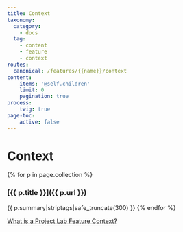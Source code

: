 ```yaml
---
title: Context
taxonomy:
  category: 
    - docs
  tag:
    - content
    - feature
    - context
routes:
  canonical: /features/{{name}}/context
content:
    items: '@self.children'
    limit: 0
    pagination: true
process:
    twig: true
page-toc:
    active: false
---
```

# Context

{% for p in page.collection %}
### [{{ p.title }}]({{ p.url }})
{{ p.summary|striptags|safe_truncate(300) }}
{% endfor %}

[What is a Project Lab Feature Context?](https://docs.ginkgo.st/~docs/grav/manifest/features/feature/context)